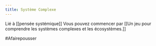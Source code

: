 ```yaml
---
title: Système Complexe
---
```


Lié à [[pensée systémique]]
Vous pouvez commencer par [[Un jeu pour comprendre les systèmes complexes et les écosystèmes.]]

#Afairepousser 
